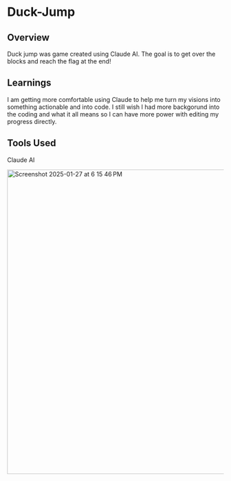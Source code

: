 # Duck-Jump

## Overview
Duck jump was game created using Claude AI. The goal is to get over the blocks and reach the flag at the end!

## Learnings 
I am getting more comfortable using Claude to help me turn my visions into something actionable and into code. I still wish I had more backgorund into the coding and what it all means so I can have more power with editing my progress directly. 

## Tools Used 
Claude AI


<img width="707" alt="Screenshot 2025-01-27 at 6 15 46 PM" src="https://github.com/user-attachments/assets/84888396-f763-44ec-bb8f-d2b2635e1d24" />
